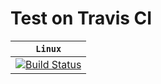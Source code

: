# Test on Travis CI

| **`Linux`** |
|-----------------|
| [![Build Status](https://travis-ci.org/cyrta/travis-ci-test.svg?branch=master)](https://travis-ci.org/cyrta/travis-ci-test) |



